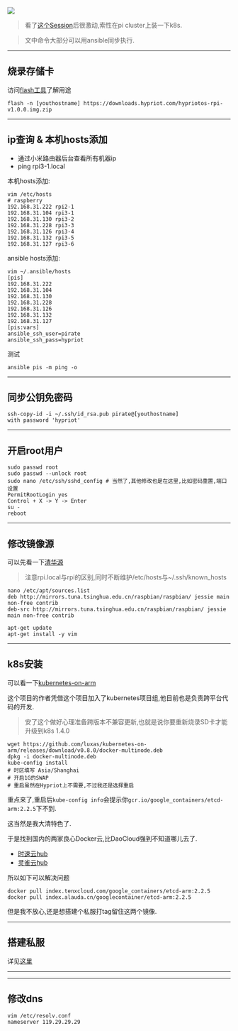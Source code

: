 ![](https://o4dyfn0ef.qnssl.com/image/2016-09-29-Screen%20Shot%202016-09-29%20at%2012.26.11.png?imageView2/2/h/200) 

> 看了[这个Session](https://youtu.be/0mIwhAJz2Gg?t=1809)后很激动,索性在pi cluster上装一下k8s. 

> 文中命令大部分可以用ansible同步执行.  

- - - - -- 

## 烧录存储卡 

访问[flash工具](https://github.com/hypriot/flash)了解用途

```
flash -n [youthostname] https://downloads.hypriot.com/hypriotos-rpi-v1.0.0.img.zip
```

- - - - -- 

## ip查询 & 本机hosts添加

- 通过小米路由器后台查看所有机器ip
- ping rpi3-1.local 

本机hosts添加: 

```shell
vim /etc/hosts 
# raspberry
192.168.31.222 rpi2-1
192.168.31.104 rpi3-1
192.168.31.130 rpi3-2
192.168.31.228 rpi3-3
192.168.31.126 rpi3-4
192.168.31.132 rpi3-5
192.168.31.127 rpi3-6
``` 

ansible hosts添加: 

```shell 
vim ~/.ansible/hosts
[pis]
192.168.31.222
192.168.31.104
192.168.31.130
192.168.31.228
192.168.31.126
192.168.31.132
192.168.31.127
[pis:vars]
ansible_ssh_user=pirate
ansible_ssh_pass=hypriot
``` 

测试 
 
```shell 
ansible pis -m ping -o
```

- - - - -- 

## 同步公钥免密码 

```shell
ssh-copy-id -i ~/.ssh/id_rsa.pub pirate@[youthostname] 
with password 'hypriot'
```

- - - - -- 

## 开启root用户 

```shell
sudo passwd root
sudo passwd --unlock root
sudo nano /etc/ssh/sshd_config # 当然了,其他修改也是在这里,比如密码重置,端口设置
PermitRootLogin yes
Control + X -> Y -> Enter
su -
reboot
```

- - - - -- 

## 修改镜像源

可以先看一下[清华源](https://mirrors.tuna.tsinghua.edu.cn/help/raspbian/)

> 注意rpi.local与rpi的区别,同时不断维护/etc/hosts与~/.ssh/known_hosts

```
nano /etc/apt/sources.list
deb http://mirrors.tuna.tsinghua.edu.cn/raspbian/raspbian/ jessie main non-free contrib
deb-src http://mirrors.tuna.tsinghua.edu.cn/raspbian/raspbian/ jessie main non-free contrib

apt-get update
apt-get install -y vim
``` 

- - - - -- 

## k8s安装 

可以看一下[kubernetes-on-arm](https://github.com/luxas/kubernetes-on-arm)  

这个项目的作者凭借这个项目加入了kubernetes项目组,他目前也是负责跨平台代码的开发.  

> 安了这个做好心理准备跨版本不兼容更新,也就是说你要重新烧录SD卡才能升级到k8s 1.4.0

```shell
wget https://github.com/luxas/kubernetes-on-arm/releases/download/v0.8.0/docker-multinode.deb
dpkg -i docker-multinode.deb
kube-config install 
# 时区填写 Asia/Shanghai
# 开启1G的SWAP
# 重启虽然在Hypriot上不需要,不过我还是选择重启
```

重点来了,重启后`kube-config info`会提示你`gcr.io/google_containers/etcd-arm:2.2.5`下不到.  

这当然是我大清特色了. 

于是找到国内的两家良心Docker云,比DaoCloud强到不知道哪儿去了. 

- [时速云hub](https://hub.tenxcloud.com)
- [灵雀云hub](https://hub.alauda.cn)

所以如下可以解决问题 

```shell 
docker pull index.tenxcloud.com/google_containers/etcd-arm:2.2.5
docker pull index.alauda.cn/googlecontainer/etcd-arm:2.2.5
``` 

但是我不放心,还是想搭建个私服打tag留住这两个镜像.  

- - - - --- 

## 搭建私服 

详见[这里](http://www.slahser.com/2016/09/29/pi-cluster上配套简易Registry/) 

- - - - -- 

- - - - -- 

## 修改dns 

```shell
vim /etc/resolv.conf
nameserver 119.29.29.29
``` 

